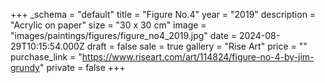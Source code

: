 +++
_schema = "default"
title = "Figure No.4"
year = "2019"
description = "Acrylic on paper"
size = "30 x 30 cm"
image = "images/paintings/figures/figure_no4_2019.jpg"
date = 2024-08-29T10:15:54.000Z
draft = false
sale = true
gallery = "Rise Art"
price = ""
purchase_link = "https://www.riseart.com/art/114824/figure-no-4-by-jim-grundy"
private = false
+++
